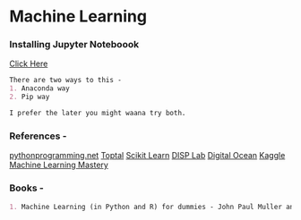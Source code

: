 # Machine Learning

### Installing Jupyter Noteboook
[Click Here](https://jupyter.org/install.html)
```markdown
There are two ways to this - 
1. Anaconda way
2. Pip way

I prefer the later you might waana try both.
```

### References - 
[pythonprogramming.net](https://pythonprogramming.net/machine-learning-tutorial-python-introduction/)
[Toptal](https://www.toptal.com/machine-learning/machine-learning-theory-an-introductory-primer)
[Scikit Learn](http://scikit-learn.org/stable/tutorial/basic/tutorial.html)
[DISP Lab](http://disp.ee.ntu.edu.tw/~pujols/Machine%20Learning%20Tutorial.pdf)
[Digital Ocean](https://www.digitalocean.com/community/tutorials/an-introduction-to-machine-learning)
[Kaggle](https://www.kaggle.com/kanncaa1/machine-learning-tutorial-for-beginners)
[Machine Learning Mastery](https://machinelearningmastery.com/machine-learning-in-python-step-by-step/)

### Books -  
```markdown
1. Machine Learning (in Python and R) for dummies - John Paul Muller and Luca Massaron
```

